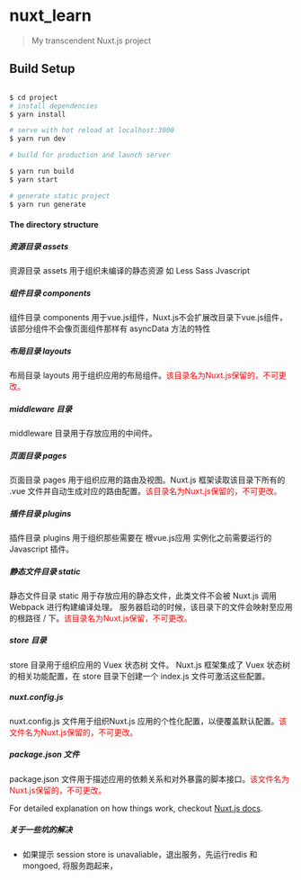 # nuxt_learn

> My transcendent Nuxt.js project

## Build Setup

``` bash

$ cd project
# install dependencies
$ yarn install

# serve with hot reload at localhost:3000
$ yarn run dev

# build for production and launch server

$ yarn run build
$ yarn start

# generate static project
$ yarn run generate

```
#### The directory structure 
##### 资源目录 assets
资源目录 assets 用于组织未编译的静态资源 如 Less Sass Jvascript

##### 组件目录 components 
组件目录 components 用于vue.js组件，Nuxt.js不会扩展改目录下vue.js组件，该部分组件不会像页面组件那样有 asyncData 方法的特性

##### 布局目录 layouts 
布局目录 layouts 用于组织应用的布局组件。<font color=red>该目录名为Nuxt.js保留的，不可更改。</font>

##### middleware 目录
middleware 目录用于存放应用的中间件。

##### 页面目录 pages
页面目录 pages 用于组织应用的路由及视图。Nuxt.js 框架读取该目录下所有的 .vue 文件并自动生成对应的路由配置。<font color=red>该目录名为Nuxt.js保留的，不可更改。</font>

##### 插件目录 plugins
插件目录 plugins 用于组织那些需要在 根vue.js应用 实例化之前需要运行的 Javascript 插件。

##### 静态文件目录 static
静态文件目录 static 用于存放应用的静态文件，此类文件不会被 Nuxt.js 调用 Webpack 进行构建编译处理。 服务器启动的时候，该目录下的文件会映射至应用的根路径 / 下。<font color=red>该目录名为Nuxt.js保留，不可更改。</font>

##### store 目录
store 目录用于组织应用的 Vuex 状态树 文件。 Nuxt.js 框架集成了 Vuex 状态树 的相关功能配置，在 store 目录下创建一个 index.js 文件可激活这些配置。

##### nuxt.config.js
nuxt.config.js 文件用于组织Nuxt.js 应用的个性化配置，以便覆盖默认配置。<font color=red>该文件名为Nuxt.js保留的，不可更改。</font>

##### package.json 文件
package.json 文件用于描述应用的依赖关系和对外暴露的脚本接口。<font color=red>该文件名为Nuxt.js保留的，不可更改。</font>

For detailed explanation on how things work, checkout [Nuxt.js docs](https://nuxtjs.org).


##### 关于一些坑的解决

- 如果提示 session store is unavaliable，退出服务，先运行redis 和 mongoed, 将服务跑起来，